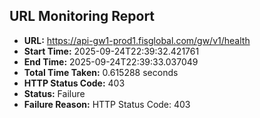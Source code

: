 ## URL Monitoring Report

- **URL:** https://api-gw1-prod1.fisglobal.com/gw/v1/health
- **Start Time:** 2025-09-24T22:39:32.421761
- **End Time:** 2025-09-24T22:39:33.037049
- **Total Time Taken:** 0.615288 seconds
- **HTTP Status Code:** 403
- **Status:** Failure
- **Failure Reason:** HTTP Status Code: 403
